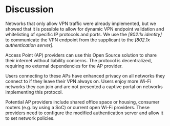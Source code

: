 # Discussion
<!-- interpretations -->
<!--
https://www.scribbr.com/dissertation/discussion/
-->

Networks that only allow VPN traffic were already implemented,
but we showed that it is possible to allow for dynamic VPN endpoint validation
and whitelisting of specific IP protocols and ports.
We use the *[802.1x identity]* to communicate the VPN endpoint from the supplicant
to the 
*[802.1x authentication server]*.

Access Point (AP) providers can use this Open Source solution
to share their internet without liability concerns.
The protocol is decentralized, requiring no external dependencies
for the AP provider.

Users connecting to these APs have enhanced privacy
on all networks they connect to if they leave their VPN always on.
Users enjoy more Wi-Fi networks they can join
and are not presented a captive portal on networks implementing this protocol.

Potential AP providers include shared office space or housing,
consumer routers (e.g. by using a SoC)
or current open Wi-Fi providers.
These providers need to configure the modified authentication server
and allow it to set network policies.


<!--
Compare to Open Wireless, other research,
an implementation of
[@sastry2007architecting]


## Performance (speed)

- L2 Bridge, no NAT on SoC
- Existing router as 802.1x client
-->

